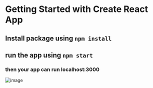 # Getting Started with Create React App

## Install package using `npm install`
## run the app using `npm start`
### then your app can run localhost:3000
![image](https://github.com/mvaibhav131/social-media-app/assets/98808183/8a26ac80-0956-472f-8e4a-da1494e2badd)
